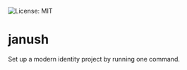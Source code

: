![License: MIT](https://img.shields.io/badge/License-MIT-green.svg)
# janush
Set up a modern identity project by running one command.
